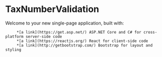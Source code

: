 # TaxNumberValidation

Welcome to your new single-page application, built with:

         *[a link](https://get.asp.net/) ASP.NET Core and C# for cross-platform server-side code
         *[a link](https://reactjs.org/) React for client-side code
         *[a link](http://getbootstrap.com/) Bootstrap for layout and styling
